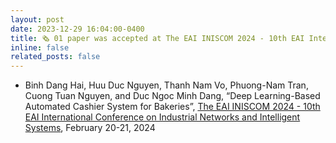 ```yaml
---
layout: post
date: 2023-12-29 16:04:00-0400
title: 🗞️ 01 paper was accepted at The EAI INISCOM 2024 - 10th EAI International Conference on Industrial Networks and Intelligent Systems
inline: false
related_posts: false
---
```


- Binh Dang Hai, Huu Duc Nguyen, Thanh Nam Vo, Phuong-Nam Tran, Cuong Tuan Nguyen, and Duc Ngoc Minh Dang, “Deep Learning-Based Automated Cashier System for Bakeries”, <a href="https://iniscom.eai-conferences.org/2024/"> The EAI INISCOM 2024 - 10th EAI International Conference on Industrial Networks and Intelligent Systems</a>, February 20-21, 2024 